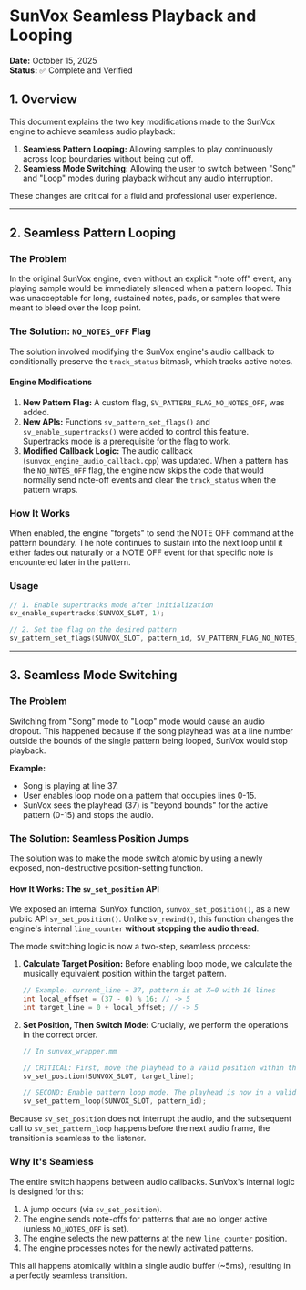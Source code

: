 
# SunVox Seamless Playback and Looping

**Date:** October 15, 2025  
**Status:** ✅ Complete and Verified

## 1. Overview

This document explains the two key modifications made to the SunVox engine to achieve seamless audio playback:
1.  **Seamless Pattern Looping:** Allowing samples to play continuously across loop boundaries without being cut off.
2.  **Seamless Mode Switching:** Allowing the user to switch between "Song" and "Loop" modes during playback without any audio interruption.

These changes are critical for a fluid and professional user experience.

---

## 2. Seamless Pattern Looping

### The Problem
In the original SunVox engine, even without an explicit "note off" event, any playing sample would be immediately silenced when a pattern looped. This was unacceptable for long, sustained notes, pads, or samples that were meant to bleed over the loop point.

### The Solution: `NO_NOTES_OFF` Flag

The solution involved modifying the SunVox engine's audio callback to conditionally preserve the `track_status` bitmask, which tracks active notes.

#### Engine Modifications
1.  **New Pattern Flag:** A custom flag, `SV_PATTERN_FLAG_NO_NOTES_OFF`, was added.
2.  **New APIs:** Functions `sv_pattern_set_flags()` and `sv_enable_supertracks()` were added to control this feature. Supertracks mode is a prerequisite for the flag to work.
3.  **Modified Callback Logic:** The audio callback (`sunvox_engine_audio_callback.cpp`) was updated. When a pattern has the `NO_NOTES_OFF` flag, the engine now skips the code that would normally send note-off events and clear the `track_status` when the pattern wraps.

### How It Works
When enabled, the engine "forgets" to send the NOTE OFF command at the pattern boundary. The note continues to sustain into the next loop until it either fades out naturally or a NOTE OFF event for that specific note is encountered later in the pattern.

### Usage
```cpp
// 1. Enable supertracks mode after initialization
sv_enable_supertracks(SUNVOX_SLOT, 1);

// 2. Set the flag on the desired pattern
sv_pattern_set_flags(SUNVOX_SLOT, pattern_id, SV_PATTERN_FLAG_NO_NOTES_OFF, 1);
```

---

## 3. Seamless Mode Switching

### The Problem
Switching from "Song" mode to "Loop" mode would cause an audio dropout. This happened because if the song playhead was at a line number outside the bounds of the single pattern being looped, SunVox would stop playback.

**Example:**
- Song is playing at line 37.
- User enables loop mode on a pattern that occupies lines 0-15.
- SunVox sees the playhead (37) is "beyond bounds" for the active pattern (0-15) and stops the audio.

### The Solution: Seamless Position Jumps

The solution was to make the mode switch atomic by using a newly exposed, non-destructive position-setting function.

#### How It Works: The `sv_set_position` API

We exposed an internal SunVox function, `sunvox_set_position()`, as a new public API `sv_set_position()`. Unlike `sv_rewind()`, this function changes the engine's internal `line_counter` **without stopping the audio thread**.

The mode switching logic is now a two-step, seamless process:

1.  **Calculate Target Position:** Before enabling loop mode, we calculate the musically equivalent position within the target pattern.
    ```cpp
    // Example: current_line = 37, pattern is at X=0 with 16 lines
    int local_offset = (37 - 0) % 16; // -> 5
    int target_line = 0 + local_offset; // -> 5
    ```
2.  **Set Position, Then Switch Mode:** Crucially, we perform the operations in the correct order.
    ```cpp
    // In sunvox_wrapper.mm
    
    // CRITICAL: First, move the playhead to a valid position within the target pattern.
    sv_set_position(SUNVOX_SLOT, target_line);
    
    // SECOND: Enable pattern loop mode. The playhead is now in a valid range.
    sv_set_pattern_loop(SUNVOX_SLOT, pattern_id);
    ```

Because `sv_set_position` does not interrupt the audio, and the subsequent call to `sv_set_pattern_loop` happens before the next audio frame, the transition is seamless to the listener.

### Why It's Seamless
The entire switch happens between audio callbacks. SunVox's internal logic is designed for this:
1.  A jump occurs (via `sv_set_position`).
2.  The engine sends note-offs for patterns that are no longer active (unless `NO_NOTES_OFF` is set).
3.  The engine selects the new patterns at the new `line_counter` position.
4.  The engine processes notes for the newly activated patterns.

This all happens atomically within a single audio buffer (~5ms), resulting in a perfectly seamless transition.


